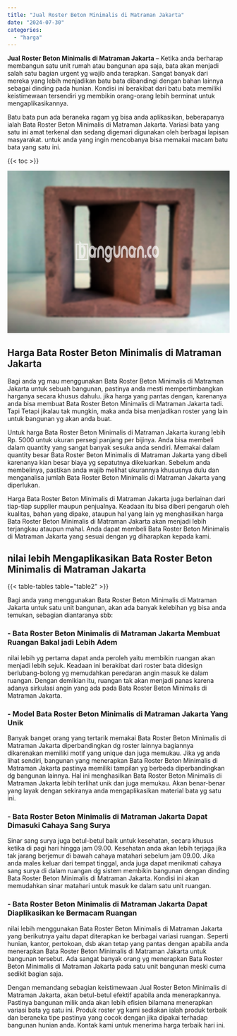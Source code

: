 ```yaml
---
title: "Jual Roster Beton Minimalis di Matraman Jakarta"
date: "2024-07-30"
categories: 
  - "harga"
---
```


**Jual Roster Beton Minimalis di Matraman Jakarta** – Ketika anda berharap membangun satu unit rumah atau bangunan apa saja, bata akan menjadi salah satu bagian urgent yg wajib anda terapkan. Sangat banyak dari mereka yang lebih menjadikan batu bata dibandingi dengan bahan lainnya sebagai dinding pada hunian. Kondisi ini berakibat dari batu bata memiliki keistimewaan tersendiri yg membikin orang-orang lebih berminat untuk mengaplikasikannya.

Batu bata pun ada beraneka ragam yg bisa anda aplikasikan, beberapanya ialah Bata Roster Beton Minimalis di Matraman Jakarta. Variasi bata yang satu ini amat terkenal dan sedang digemari digunakan oleh berbagai lapisan masyarakat. untuk anda yang ingin mencobanya bisa memakai macam batu bata yang satu ini.

{{< toc >}}

![Jual Roster Beton Minimalis di Matraman Jakarta](/images/bata-roster-minimalis-38.png)

## Harga Bata Roster Beton Minimalis di Matraman Jakarta

Bagi anda yg mau menggunakan Bata Roster Beton Minimalis di Matraman Jakarta untuk sebuah bangunan, pastinya anda mesti mempertimbangkan harganya secara khusus dahulu. jika harga yang pantas dengan, karenanya anda bisa membuat Bata Roster Beton Minimalis di Matraman Jakarta tadi. Tapi Tetapi jikalau tak mungkin, maka anda bisa menjadikan roster yang lain untuk bangunan yg akan anda buat.

Untuk harga Bata Roster Beton Minimalis di Matraman Jakarta kurang lebih Rp. 5000 untuk ukuran persegi panjang per bijinya. Anda bisa membeli dalam quantity yang sangat banyak sesuka anda sendiri. Memakai dalam quantity besar Bata Roster Beton Minimalis di Matraman Jakarta yang dibeli karenanya kian besar biaya yg sepatutnya dikeluarkan. Sebelum anda membelinya, pastikan anda wajib melihat ukurannya khususnya dulu dan menganalisa jumlah Bata Roster Beton Minimalis di Matraman Jakarta yang diperlukan.

Harga Bata Roster Beton Minimalis di Matraman Jakarta juga berlainan dari tiap-tiap supplier maupun penjualnya. Keadaan itu bisa diberi pengaruh oleh kualitas, bahan yang dipake, ataupun hal yang lain yg menghasilkan harga Bata Roster Beton Minimalis di Matraman Jakarta akan menjadi lebih terjangkau ataupun mahal. Anda dapat membeli Bata Roster Beton Minimalis di Matraman Jakarta yang sesuai dengan yg diharapkan kepada kami.

## nilai lebih Mengaplikasikan Bata Roster Beton Minimalis di Matraman Jakarta

{{< table-tables table="table2" >}}

Bagi anda yang menggunakan Bata Roster Beton Minimalis di Matraman Jakarta untuk satu unit bangunan, akan ada banyak kelebihan yg bisa anda temukan, sebagian diantaranya sbb:

### \- Bata Roster Beton Minimalis di Matraman Jakarta Membuat Ruangan Bakal jadi Lebih Adem

nilai lebih yg pertama dapat anda peroleh yaitu membikin ruangan akan menjadi lebih sejuk. Keadaan ini berakibat dari roster bata didesign berlubang-bolong yg memudahkan peredaran angin masuk ke dalam ruangan. Dengan demikian itu, ruangan tak akan menjadi panas karena adanya sirkulasi angin yang ada pada Bata Roster Beton Minimalis di Matraman Jakarta.

### \- Model Bata Roster Beton Minimalis di Matraman Jakarta Yang Unik

Banyak banget orang yang tertarik memakai Bata Roster Beton Minimalis di Matraman Jakarta diperbandingkan dg roster lainnya bagiannya dikarenakan memiliki motif yang unique dan juga memukau. Jika yg anda lihat sendiri, bangunan yang menerapkan Bata Roster Beton Minimalis di Matraman Jakarta pastinya memiliki tampilan yg berbeda diperbandingkan dg bangunan lainnya. Hal ini menghasilkan Bata Roster Beton Minimalis di Matraman Jakarta lebih terlihat unik dan juga memukau. Akan benar-benar yang layak dengan sekiranya anda mengaplikasikan material bata yg satu ini.

### \- Bata Roster Beton Minimalis di Matraman Jakarta Dapat Dimasuki Cahaya Sang Surya

Sinar sang surya juga betul-betul baik untuk kesehatan, secara khusus ketika di pagi hari hingga jam 09.00. Kesehatan anda akan lebih terjaga jika tak jarang berjemur di bawah cahaya matahari sebelum jam 09.00. Jika anda males keluar dari tempat tinggal, anda juga dapat menikmati cahaya sang surya di dalam ruangan dg sistem membikin bangunan dengan dinding Bata Roster Beton Minimalis di Matraman Jakarta. Kondisi ini akan memudahkan sinar matahari untuk masuk ke dalam satu unit ruangan.

### \- Bata Roster Beton Minimalis di Matraman Jakarta Dapat Diaplikasikan ke Bermacam Ruangan

nilai lebih menggunakan Bata Roster Beton Minimalis di Matraman Jakarta yang berikutnya yaitu dapat diterapkan ke berbagai variasi ruangan. Seperti hunian, kantor, pertokoan, dsb akan tetap yang pantas dengan apabila anda menerapkan Bata Roster Beton Minimalis di Matraman Jakarta untuk bangunan tersebut. Ada sangat banyak orang yg menerapkan Bata Roster Beton Minimalis di Matraman Jakarta pada satu unit bangunan meski cuma sedikit bagian saja.

Dengan memandang sebagian keistimewaan Jual Roster Beton Minimalis di Matraman Jakarta, akan betul-betul efektif apabila anda menerapkannya. Pastinya bangunan milik anda akan lebih efisien bilamana menerapkan variasi bata yg satu ini. Produk roster yg kami sediakan ialah produk terbaik dan beraneka tipe pastinya yang cocok dengan jika dipakai terhadap bangunan hunian anda. Kontak kami untuk menerima harga terbaik hari ini.
